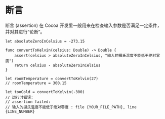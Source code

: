 # 断言

断言 (assertion) 在 Cocoa 开发里一般用来在检查输入参数是否满足一定条件，并对其进行“论断”。

	let absoluteZeroInCelsius = -273.15
	
	func convertToKelvin(celsius: Double) -> Double {
	    assert(celsius > absoluteZeroInCelsius, "输入的摄氏温度不能低于绝对零度")
	    return celsius - absoluteZeroInCelsius
	}
	
	let roomTemperature = convertToKelvin(27)
	// roomTemperature = 300.15
	
	let tooCold = convertToKelvin(-300)
	// 运行时错误:
	// assertion failed:
	// 输入的摄氏温度不能低于绝对零度 : file {YOUR_FILE_PATH}, line {LINE_NUMBER}